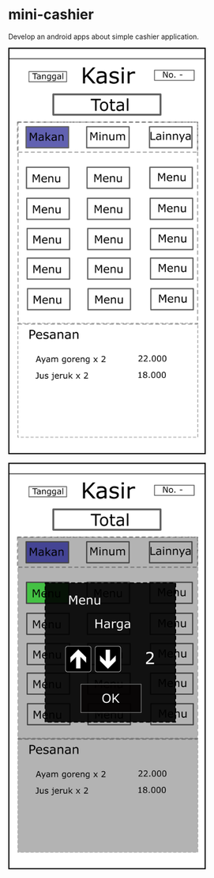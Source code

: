 # mini-cashier
Develop an android apps about simple cashier application.

<img src="./kasir01.png" width="400"> <p> <img src="./kasir02.png" width="400">
